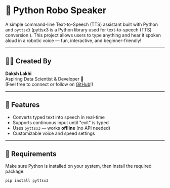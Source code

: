 # 🤖 Python Robo Speaker

A simple command-line Text-to-Speech (TTS) assistant built with Python and `pyttsx3` (pyttsx3 is a Python library used for text-to-speech (TTS) conversion.). This project allows users to type anything and hear it spoken aloud in a robotic voice — fun, interactive, and beginner-friendly!

---

## 👨‍💻 Created By

**Daksh Lakhi**  
Aspiring Data Scientist & Developer 🚀  
(Feel free to connect or follow on [GitHub](https://github.com/lakhidaksh-01)!)

---

## 🧠 Features

- Converts typed text into speech in real-time
- Supports continuous input until "exit" is typed
- Uses `pyttsx3` — works **offline** (no API needed)
- Customizable voice and speed settings

---

## 🔧 Requirements

Make sure Python is installed on your system, then install the required package:

```bash
pip install pyttsx3
